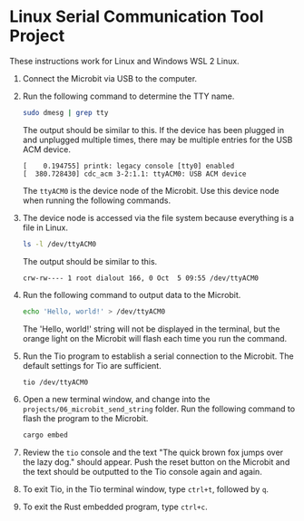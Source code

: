 # Linux Serial Communication Tool Project

These instructions work for Linux and Windows WSL 2 Linux.

1. Connect the Microbit via USB to the computer.

1. Run the following command to determine the TTY name.

    ```sh
    sudo dmesg | grep tty
    ```

    The output should be similar to this. If the device has been plugged in and unplugged multiple times, there may be multiple entries for the USB ACM device.

    ```text
    [    0.194755] printk: legacy console [tty0] enabled
    [  380.728430] cdc_acm 3-2:1.1: ttyACM0: USB ACM device
    ```

    The `ttyACM0` is the device node of the Microbit. Use this device node when running the following commands.

1. The device node is accessed via the file system because everything is a file in Linux.

    ```sh
    ls -l /dev/ttyACM0
    ```

    The output should be similar to this.

    ```text
    crw-rw---- 1 root dialout 166, 0 Oct  5 09:55 /dev/ttyACM0
    ```

1. Run the following command to output data to the Microbit.

    ```sh
    echo 'Hello, world!' > /dev/ttyACM0
    ````

    The 'Hello, world!' string will not be displayed in the terminal, but the orange light on the Microbit will flash each time you run the command.

1. Run the Tio program to establish a serial connection to the Microbit. The default settings for Tio are sufficient.

    ```sh
    tio /dev/ttyACM0
    ```

1. Open a new terminal window, and change into the `projects/06_microbit_send_string` folder. Run the following command to flash the program to the Microbit.

    ```sh
    cargo embed
    ```

1. Review the `tio` console and the text "The quick brown fox jumps over the lazy dog." should appear. Push the reset button on the Microbit and the text should be outputted to the Tio console again and again.

1. To exit Tio, in the Tio terminal window, type `ctrl+t`, followed by `q`.

1. To exit the Rust embedded program, type `ctrl+c`.
